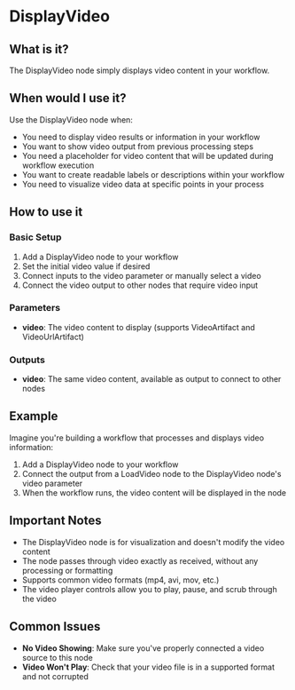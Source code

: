 # DisplayVideo

## What is it?

The DisplayVideo node simply displays video content in your workflow.

## When would I use it?

Use the DisplayVideo node when:

- You need to display video results or information in your workflow
- You want to show video output from previous processing steps
- You need a placeholder for video content that will be updated during workflow execution
- You want to create readable labels or descriptions within your workflow
- You need to visualize video data at specific points in your process

## How to use it

### Basic Setup

1. Add a DisplayVideo node to your workflow
1. Set the initial video value if desired
1. Connect inputs to the video parameter or manually select a video
1. Connect the video output to other nodes that require video input

### Parameters

- **video**: The video content to display (supports VideoArtifact and VideoUrlArtifact)

### Outputs

- **video**: The same video content, available as output to connect to other nodes

## Example

Imagine you're building a workflow that processes and displays video information:

1. Add a DisplayVideo node to your workflow
1. Connect the output from a LoadVideo node to the DisplayVideo node's video parameter
1. When the workflow runs, the video content will be displayed in the node

## Important Notes

- The DisplayVideo node is for visualization and doesn't modify the video content
- The node passes through video exactly as received, without any processing or formatting
- Supports common video formats (mp4, avi, mov, etc.)
- The video player controls allow you to play, pause, and scrub through the video

## Common Issues

- **No Video Showing**: Make sure you've properly connected a video source to this node
- **Video Won't Play**: Check that your video file is in a supported format and not corrupted
